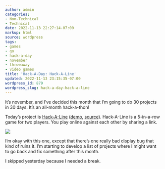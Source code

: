 ```yaml
---
author: admin
categories:
- Non-Technical
- Technical
date: 2022-11-13 22:27:14-07:00
markup: html
source: wordpress
tags:
- games
- go
- hack-a-day
- november
- throwaway
- video games
title: 'Hack-A-Day: Hack-A-Line'
updated: 2022-11-13 23:15:35-07:00
wordpress_id: 879
wordpress_slug: hack-a-day-hack-a-line
---
```

It’s november, and I’ve decided this month that I’m going to do 30 projects in 30 days. It’s an all-month hack-a-thon!

Today’s project is [Hack-A-Line](https://tilde.za3k.com/hackaday/line/) ([demo](https://tilde.za3k.com/hackaday/line/), [source](https://github.com/za3k/day13_line)). Hack-A-Line is a 5-in-a-row game for two players. You play online against each other by sharing a link.

[![](https://blog.za3k.com/wp-content/uploads/2022/11/screenshot-11.png)](https://tilde.za3k.com/hackaday/line/)

I’m okay with this one, except that there’s one really bad display bug that kind of ruins it. I’m starting to develop a list of projects where I might want to go back and fix something after this month.

I skipped yesterday because I needed a break.
